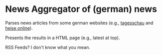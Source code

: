 # News Aggregator of (german) news

Parses news articles from some german websites (e.g., [tagesschau](https://www.tagesschau.de/) and [heise online](https://www.heise.de/)).

Presents the results in a HTML page (e.g., latest at top).

RSS Feeds? I don't know what you mean.